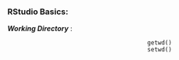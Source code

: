 ### RStudio Basics:

***Working Directory*** :

                                      
                                            getwd()
                                            setwd()
